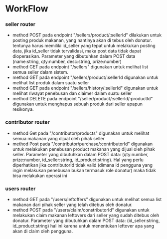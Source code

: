 # WorkFlow
### seller router
- method POST pada endpoint "/sellers/product/:sellerId" dilakukan untuk posting produk makanan, yang nantinya akan di tebus oleh donatur. tentunya harus memiliki id_seller yang tepat untuk melakukan posting data, jika id_seller tidak tervalidasi, maka post data tidak dapat dioperasikan. Parameter yang dibutuhkan dalam POST data (name:string, qty:number, desc:string, prize:number)
- method GET pada endpoint "/sellers" digunakan untuk melihat list semua seller dalam sistem.
- method GET pada endpoint "/sellers/product/:sellerId digunakan untuk melihat list produk dalam suatu seller
- method GET pada endpoint "/sellers/history/:sellerId" digunakan untuk melihat riwayat penebusan dan claimer dalam suatu seller
- method DELETE pada endpoint "/seller/product/:sellerId/:productId" digunakan untuk menghapus sebuah produk dari seller apapun resikonya.

### contributor router
- method Get pada "/contributor/products" digunakan untuk melihat semua makanan yang dijual oleh pihak seller
- method Post pada "/contributor/purchase/:contributorId" digunakan untuk melakukan penebusan product makanan yang dijual oleh pihak seller. Parameter yang dibutuhkan dalam POST data: (qty:number, prize:number, id_seller:string, id_product:string). Hal yang perlu diperhatikan jika contributorId tidak valid (dimana id pengguna yang ingin melakukan penebusan bukan termasuk role donatur) maka tidak bisa melakukan operasi ini

### users router
- method GET pada "/users/leftoffers" digunakan untuk melihat semua list makanan dari pihak seller yang telah ditebus oleh donatur.
- method POST pada "/users/claim/constributorId" digunakan untuk melakukan claim makanan leftovers dari seller yang sudah ditebus oleh donatur. Parameter yang dibutuhkan dalam POST data: (id_seller:string, id_product:string) hal ini karena untuk menentukan leftover apa yang akan di claim oleh pengguna.

